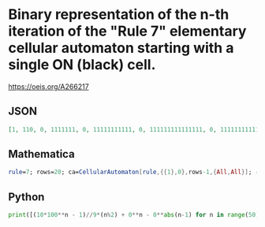 # Binary representation of the n\-th iteration of the "Rule 7" elementary cellular automaton starting with a single ON \(black\) cell\.
https://oeis.org/A266217
## JSON
```JSON
[1, 110, 0, 1111111, 0, 11111111111, 0, 111111111111111, 0, 1111111111111111111, 0, 11111111111111111111111, 0, 111111111111111111111111111, 0, 1111111111111111111111111111111, 0, 11111111111111111111111111111111111, 0, 111111111111111111111111111111111111111]
```
## Mathematica
```Mathematica
rule=7; rows=20; ca=CellularAutomaton[rule,{{1},0},rows-1,{All,All}]; (* Start with single black cell *) catri=Table[Take[ca[[k]],{rows-k+1,rows+k-1}],{k,1,rows}]; (* Truncated list of each row *) Table[FromDigits[catri[[k]]],{k,1,rows}]   (* Binary Representation of Rows *)
```
## Python
```Python
print([(10*100**n - 1)//9*(n%2) + 0**n - 0**abs(n-1) for n in range(50)]) # _Karl V. Keller, Jr._, Aug 26 2021
```
